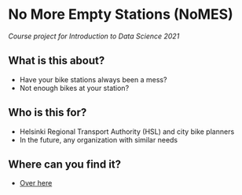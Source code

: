 # No More Empty Stations (NoMES)
_Course project for Introduction to Data Science 2021_

## What is this about?
* Have your bike stations always been a mess?
* Not enough bikes at your station?

## Who is this for?
* Helsinki Regional Transport Authority (HSL) and city bike planners
* In the future, any organization with similar needs

## Where can you find it?
* [Over here](https://citybike-predictor-nomes.herokuapp.com/)
